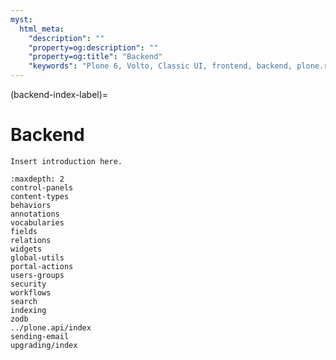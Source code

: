 ```yaml
---
myst:
  html_meta:
    "description": ""
    "property=og:description": ""
    "property=og:title": "Backend"
    "keywords": "Plone 6, Volto, Classic UI, frontend, backend, plone.restapi, plone.api"
---
```


(backend-index-label)=

# Backend

```{todo}
Insert introduction here.
```

```{toctree}
:maxdepth: 2
control-panels
content-types
behaviors
annotations
vocabularies
fields
relations
widgets
global-utils
portal-actions
users-groups
security
workflows
search
indexing
zodb
../plone.api/index
sending-email
upgrading/index
```
